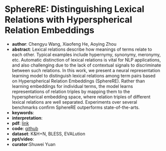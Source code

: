 # SphereRE: Distinguishing Lexical Relations with Hyperspherical Relation Embeddings

* **author**: Chengyu Wang, Xiaofeng He, Aoying Zhou
* **abstract**: Lexical relations describe how meanings of terms relate to each other. Typical examples include hypernymy, synonymy, meronymy, etc. Automatic distinction of lexical relations is vital for NLP applications, and also challenging due to the lack of contextual signals to discriminate between such relations. In this work, we present a neural representation learning model to distinguish lexical relations among term pairs based on Hyperspherical Relation Embeddings (SphereRE). Rather than learning embeddings for individual terms, the model learns representations of relation triples by mapping them to the hyperspherical embedding space, where relation triples of different lexical relations are well separated. Experiments over several benchmarks confirm SphereRE outperforms state-of-the-arts.
* **keywords**:
* **interpretation**: 
* **pdf**: [link](https://www.aclweb.org/anthology/P19-1169v2.pdf)
* **code**: [github](https://github.com/chywang/SphereRE)
* **dataset**: K&H+N, BLESS, EVALution
* **ppt/video**: 
* **curator**:Shuwei Yuan